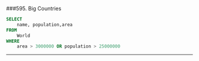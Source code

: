###595. Big Countries
```sql
SELECT 
	name, population,area 
FROM 
	World 
WHERE 
	area > 3000000 OR population > 25000000
```

----

